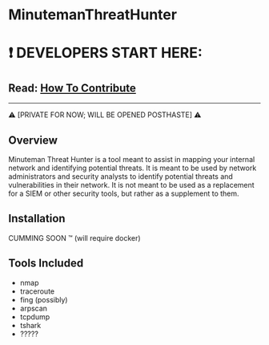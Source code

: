 # MinutemanThreatHunter

# :exclamation: DEVELOPERS START HERE:

## Read: [How To Contribute](./documentation/how-to-git.md)

---

:warning: [PRIVATE FOR NOW; WILL BE OPENED POSTHASTE] :warning:

## Overview
Minuteman Threat Hunter is a tool meant to assist in mapping your internal network and identifying potential threats. It is meant to be used by network administrators and security analysts to identify potential threats and vulnerabilities in their network. It is not meant to be used as a replacement for a SIEM or other security tools, but rather as a supplement to them.

## Installation
CUMMING SOON :tm: (will require docker)

## Tools Included

- nmap
- traceroute
- fing (possibly)
- arpscan
- tcpdump
- tshark
- ?????

